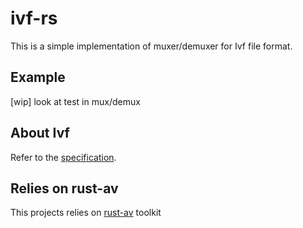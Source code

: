 # ivf-rs
This is a simple implementation of muxer/demuxer for Ivf file format.

## Example

\[wip\] look at test in mux/demux

## About Ivf

Refer to the [specification](https://wiki.multimedia.cx/index.php/IVF).

## Relies on rust-av

This projects relies on [rust-av](https://github.com/rust-av/rust-av) toolkit



